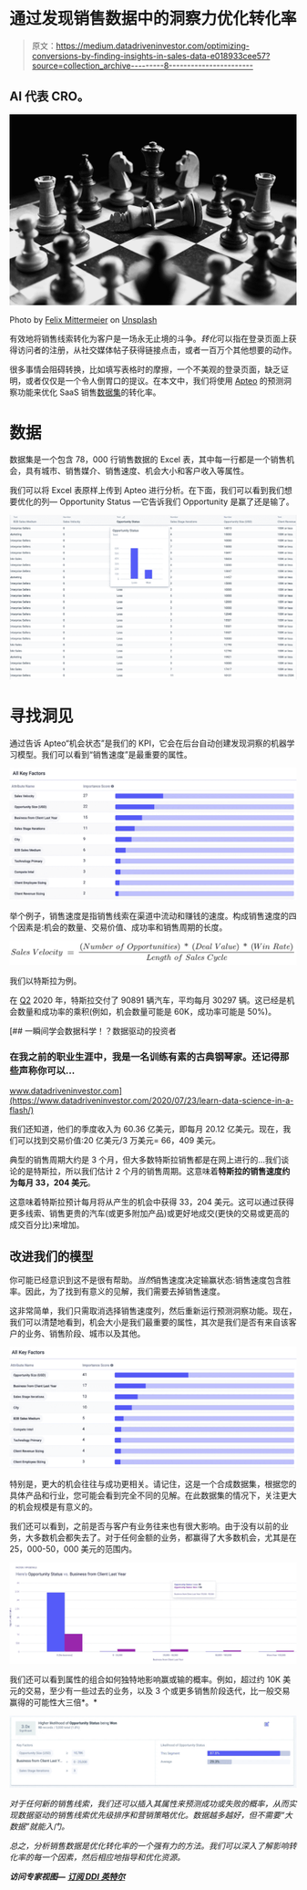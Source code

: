 # 通过发现销售数据中的洞察力优化转化率

> 原文：<https://medium.datadriveninvestor.com/optimizing-conversions-by-finding-insights-in-sales-data-e018933cee57?source=collection_archive---------8----------------------->

## AI 代表 CRO。

![](img/7bd281cf5c5d1e5d8b8a631978729d42.png)

Photo by [Felix Mittermeier](https://unsplash.com/@felix_mittermeier?utm_source=medium&utm_medium=referral) on [Unsplash](https://unsplash.com?utm_source=medium&utm_medium=referral)

有效地将销售线索转化为客户是一场永无止境的斗争。*转化*可以指在登录页面上获得访问者的注册，从社交媒体帖子获得链接点击，或者一百万个其他想要的动作。

很多事情会阻碍转换，比如填写表格时的摩擦，一个不美观的登录页面，缺乏证明，或者仅仅是一个令人倒胃口的提议。在本文中，我们将使用 [Apteo](http://apteo.co) 的预测洞察功能来优化 SaaS 销售[数据集](https://www.kaggle.com/gauravduttakiit/sales-pipeline-conversion-at-a-saas-startup)的转化率。

# 数据

数据集是一个包含 78，000 行销售数据的 Excel 表，其中每一行都是一个销售机会，具有城市、销售媒介、销售速度、机会大小和客户收入等属性。

我们可以将 Excel 表原样上传到 Apteo 进行分析。在下面，我们可以看到我们想要优化的列— Opportunity Status —它告诉我们 Opportunity 是赢了还是输了。

![](img/939499b99aff7b5b130c9921756acff4.png)

# 寻找洞见

通过告诉 Apteo“机会状态”是我们的 KPI，它会在后台自动创建发现洞察的机器学习模型。我们可以看到“销售速度”是最重要的属性。

![](img/552d1cf9cd1f121e247610b72d34a8b9.png)

举个例子，销售速度是指销售线索在渠道中流动和赚钱的速度。构成销售速度的四个因素是:机会的数量、交易价值、成功率和销售周期的长度。

![](img/f71c1454f65620208836b5837fe8b498.png)

我们以特斯拉为例。

在 [Q2](https://ir.tesla.com/static-files/f41f4254-f1cc-4929-a0b6-6623b00475a6) 2020 年，特斯拉交付了 90891 辆汽车，平均每月 30297 辆。这已经是机会数量和成功率的乘积(例如，机会数量可能是 60K，成功率可能是 50%)。

[](https://www.datadriveninvestor.com/2020/07/23/learn-data-science-in-a-flash/) [## 一瞬间学会数据科学！？数据驱动的投资者

### 在我之前的职业生涯中，我是一名训练有素的古典钢琴家。还记得那些声称你可以…

www.datadriveninvestor.com](https://www.datadriveninvestor.com/2020/07/23/learn-data-science-in-a-flash/) 

我们还知道，他们的季度收入为 60.36 亿美元，即每月 20.12 亿美元。现在，我们可以找到交易价值:20 亿美元/3 万美元= 66，409 美元。

典型的销售周期大约是 3 个月，但大多数特斯拉销售都是在网上进行的…我们谈论的是特斯拉，所以我们估计 2 个月的销售周期。这意味着**特斯拉的销售速度约为每月 33，204 美元**。

这意味着特斯拉预计每月将从产生的机会中获得 33，204 美元。这可以通过获得更多线索、销售更贵的汽车(或更多附加产品)或更好地成交(更快的交易或更高的成交百分比)来增加。

## 改进我们的模型

你可能已经意识到这不是很有帮助。*当然*销售速度决定输赢状态:销售速度包含胜率。因此，为了找到有意义的见解，我们需要去掉销售速度。

这非常简单，我们只需取消选择销售速度列，然后重新运行预测洞察功能。现在，我们可以清楚地看到，机会大小是我们最重要的属性，其次是我们是否有来自该客户的业务、销售阶段、城市以及其他。

![](img/3ae85fe1cbe63360fb8516f750385cde.png)

特别是，更大的机会往往与成功更相关。请记住，这是一个合成数据集，根据您的具体产品和行业，您可能会看到完全不同的见解。在此数据集的情况下，关注更大的机会规模是有意义的。

我们还可以看到，之前是否与客户有业务往来也有很大影响。由于没有以前的业务，大多数机会都失去了。对于任何金额的业务，都赢得了大多数机会，尤其是在 25，000-50，000 美元的范围内。

![](img/95220315b3ea46216d77521eb2cf5cd2.png)

我们还可以看到属性的组合如何独特地影响赢或输的概率。例如，超过约 10K 美元的交易，至少有一些过去的业务，以及 3 个或更多销售阶段迭代，比一般交易赢得的可能性大三倍*。*

*![](img/68d257670d2308d7a95e69e7b4422410.png)*

*对于任何新的销售线索，我们还可以插入其属性来预测成功或失败的概率，从而实现数据驱动的销售线索优先级排序和营销策略优化。数据越多越好，但不需要“大数据”就能入门。*

*总之，分析销售数据是优化转化率的一个强有力的方法。我们可以深入了解影响转化率的每一个因素，然后相应地指导和优化资源。*

***访问专家视图—** [**订阅 DDI 英特尔**](https://datadriveninvestor.com/ddi-intel)*